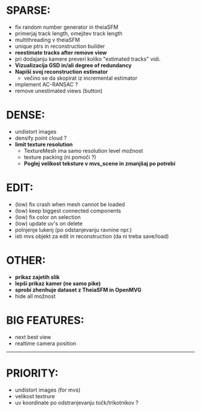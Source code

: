 
# SPARSE:
- fix random number generator in theiaSFM
- primerjaj track length, omejitev track length
- multithreading v theiaSFM
- unique ptrs in reconstruction builder
- **reestimate tracks after remove view**
- pri dodajanju kamere preveri koliko "estimated tracks" vidi.
- **Vizualizacija GSD in/ali degree of redundancy**
- **Napiši svoj reconstruction estimator**
    - večino se da skopirat iz incremental estimator
- implement AC-RANSAC ?
- remove unestimated views (button)

# DENSE:
- undistort images
- densify point cloud ?
- **limit texture resolution**
    - TextureMesh ima samo resolution level možnost
    - texture packing (ni pomoči ?)
    - **Poglej velikost teksture v mvs_scene in zmanjšaj po potrebi**

# EDIT:
- (low) fix crash when mesh cannot be loaded
- (low) keep biggest connected components
- (low) fix color on selection
- (low) update uv's on delete
- polnjenje lukenj (po odstanjevanju ravnine npr.)
- isti mvs objekt za edit in reconstruction (da ni treba save/load)

# OTHER:
- **prikaz zajetih slik**
- **lepši prikaz kamer (ne samo pike)**
- **sprobi zhenhuje dataset z TheiaSFM in OpenMVG**
- hide all možnost

# BIG FEATURES:
- next best view
- realtime camera position

--------------------------------------------------
# PRIORITY:
- undistort images (for mvs)
- velikost textrure
- uv koordinate po odstranjevanju točk/trikotnikov ?